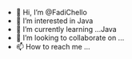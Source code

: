 - 👋 Hi, I’m @FadiChello
- 👀 I’m interested in  Java 
- 🌱 I’m currently learning ...Java
- 💞️ I’m looking to collaborate on ...
- 📫 How to reach me ...

<!---
FadiChello/FadiChello is a ✨ special ✨ repository because its `README.md` (this file) appears on your GitHub profile.
You can click the Preview link to take a look at your changes.
--->
